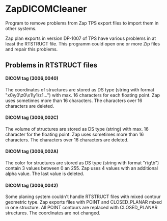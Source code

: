 # ZapDICOMCleaner
Program to remove problems from Zap TPS export files to import them in other systems.

Zap plan exports in version DP-1007 of TPS have various problems in at least the RTSTRUCT file. This programm could open one or more Zip files and repair this problems.

## Problems in RTSTRUCT files
#### DICOM tag (3006,0040)
The coordinates of structures are stored as DS type (string with format "x0\y0\z0\x1\y1\z1...") with max. 16 characters for each floating point. Zap uses sometimes more than 16 characters. The characters over 16 characters are deleted.

#### DICOM tag (3006,002C)
The volume of structures are stored as DS type (string) with max. 16 character for the floating point. Zap uses sometimes more than 16 characters. The characters over 16 characters are deleted.

#### DICOM tag (3006,002A)
The color for structures are stored as DS type (string with format "r\g\b") contain 3 values between 0 an 255. Zap uses 4 values with an additional alpha value. The last value is deleted.

#### DICOM tag (3006,0042)
Some planing system couldn't handle RTSTRUCT files with mixed contour geometric type. Zap exports files with POINT and CLOSED_PLANAR mixed in one structure. All POINT contours are replaced with CLOSED_PLANAR structures. The coordinates are not changed.